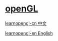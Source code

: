 # [openGL](https://www.opengl.org)

[learnopengl-cn 中文](https://learnopengl-cn.github.io)

[learnopengl-en English](https://learnopengl.com/Getting-started/OpenGL)

